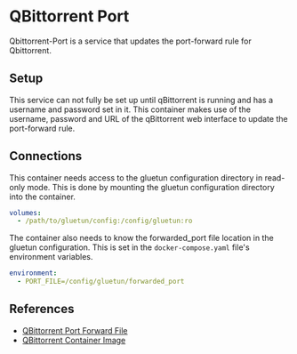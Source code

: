 # QBittorrent Port

Qbittorrent-Port is a service that updates the port-forward rule for Qbittorrent.

## Setup

This service can not fully be set up until qBittorrent is running and has a username and password set in it. This container makes use of the username, password and URL of the qBittorrent web interface to update the port-forward rule.

## Connections

This container needs access to the gluetun configuration directory in read-only mode. This is done by mounting the gluetun configuration directory into the container.

```yaml
volumes:
  - /path/to/gluetun/config:/config/gluetun:ro
```

The container also needs to know the forwarded_port file location in the gluetun configuration. This is set in the `docker-compose.yaml` file's environment variables.

```yaml
environment:
  - PORT_FILE=/config/gluetun/forwarded_port
```

## References

- [QBittorrent Port Forward File](https://github.com/claabs/qbittorrent-port-forward-file)
- [QBittorrent Container Image](https://hub.docker.com/r/charlocharlie/qbittorrent-port-forward-file)
